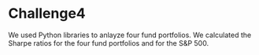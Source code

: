 # Challenge4
We used Python libraries to anlayze four fund portfolios. We calculated the Sharpe ratios for the four fund portfolios and for the S&P 500. 